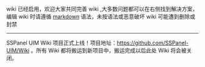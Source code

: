 wiki 已经启用，欢迎大家共同完善 wiki ,大多数问题都可以在右侧找到解决方案，编辑 wiki 时请遵循 [markdown](https://chrisniael.gitbooks.io/gitbook-documentation/content/format/markdown.html) 语法，未按语法或恶意破坏 wiki 可能遭到删除或封禁

---

SSPanel UIM Wiki 项目正式上线！项目地址：https://github.com/SSPanel-UIM/Wiki 。所有 Wiki 都将搬运到新项目中，搬运完成以后此处 Wiki 将会被关闭。